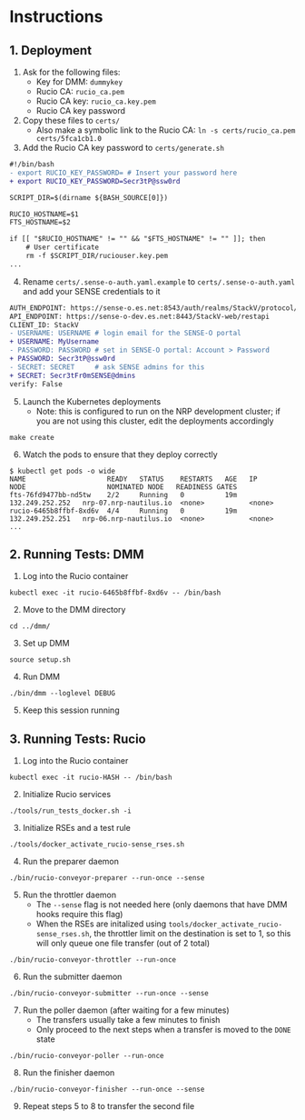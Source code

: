 # Instructions
## 1. Deployment
1. Ask for the following files:
    - Key for DMM: `dummykey`
    - Rucio CA: `rucio_ca.pem`
    - Rucio CA key: `rucio_ca.key.pem`
    - Rucio CA key password
2. Copy these files to `certs/`
    - Also make a symbolic link to the Rucio CA: `ln -s certs/rucio_ca.pem certs/5fca1cb1.0`
3. Add the Rucio CA key password to `certs/generate.sh`
```diff
#!/bin/bash
- export RUCIO_KEY_PASSWORD= # Insert your password here
+ export RUCIO_KEY_PASSWORD=Secr3tP@ssw0rd

SCRIPT_DIR=$(dirname ${BASH_SOURCE[0]})

RUCIO_HOSTNAME=$1
FTS_HOSTNAME=$2

if [[ "$RUCIO_HOSTNAME" != "" && "$FTS_HOSTNAME" != "" ]]; then
    # User certificate
    rm -f $SCRIPT_DIR/ruciouser.key.pem
...
```
4. Rename `certs/.sense-o-auth.yaml.example` to `certs/.sense-o-auth.yaml` and add your SENSE credentials to it
```diff
AUTH_ENDPOINT: https://sense-o.es.net:8543/auth/realms/StackV/protocol/openid-connect/token
API_ENDPOINT: https://sense-o-dev.es.net:8443/StackV-web/restapi
CLIENT_ID: StackV
- USERNAME: USERNAME # login email for the SENSE-O portal
+ USERNAME: MyUsername
- PASSWORD: PASSWORD # set in SENSE-O portal: Account > Password
+ PASSWORD: Secr3tP@ssw0rd
- SECRET: SECRET     # ask SENSE admins for this
+ SECRET: Secr3tFr0mSENSE@dmins
verify: False
```
5. Launch the Kubernetes deployments
    - Note: this is configured to run on the NRP development cluster; if you are not using this cluster, edit the deployments accordingly
```
make create
```
6. Watch the pods to ensure that they deploy correctly
```
$ kubectl get pods -o wide
NAME                    READY   STATUS    RESTARTS   AGE   IP                NODE                    NOMINATED NODE   READINESS GATES
fts-76fd9477bb-nd5tw    2/2     Running   0          19m   132.249.252.252   nrp-07.nrp-nautilus.io  <none>           <none>
rucio-6465b8ffbf-8xd6v  4/4     Running   0          19m   132.249.252.251   nrp-06.nrp-nautilus.io  <none>           <none>
...
```

## 2. Running Tests: DMM
1. Log into the Rucio container
```
kubectl exec -it rucio-6465b8ffbf-8xd6v -- /bin/bash
```
2. Move to the DMM directory
```
cd ../dmm/
```
3. Set up DMM
```
source setup.sh
```
4. Run DMM
```
./bin/dmm --loglevel DEBUG
```
5. Keep this session running

## 3. Running Tests: Rucio
1. Log into the Rucio container
```
kubectl exec -it rucio-HASH -- /bin/bash
```
2. Initialize Rucio services
```
./tools/run_tests_docker.sh -i
```
3. Initialize RSEs and a test rule
```
./tools/docker_activate_rucio-sense_rses.sh
```
4. Run the preparer daemon
```
./bin/rucio-conveyor-preparer --run-once --sense
```
5. Run the throttler daemon
    - The `--sense` flag is not needed here (only daemons that have DMM hooks require this flag)
    - When the RSEs are initalized using `tools/docker_activate_rucio-sense_rses.sh`, the throttler limit on the destination is set to 1, so this will only queue one file transfer (out of 2 total)
```
./bin/rucio-conveyor-throttler --run-once
```
6. Run the submitter daemon
```
./bin/rucio-conveyor-submitter --run-once --sense
```
7. Run the poller daemon (after waiting for a few minutes)
    - The transfers usually take a few minutes to finish
    - Only proceed to the next steps when a transfer is moved to the `DONE` state
```
./bin/rucio-conveyor-poller --run-once
```
8. Run the finisher daemon
```
./bin/rucio-conveyor-finisher --run-once --sense
```
9. Repeat steps 5 to 8 to transfer the second file

